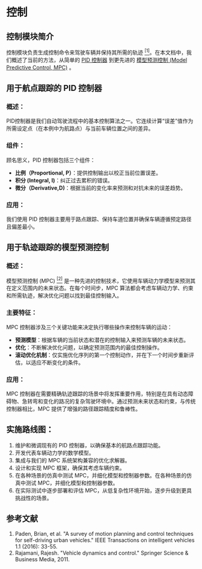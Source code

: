 # 控制
## 控制模块简介
控制模块负责生成控制命令来驾驶车辆并保持其所需的轨迹 <a href="#ref1"><sup>[1]</sup></a>。在本文档中，我们概述了当前的方法，从简单的 [PID 控制器](#PID) 到更先进的 [模型预测控制 (Model Predictive Control, MPC)](#MPC) 。


## 用于航点跟踪的 PID 控制器<a name="PID"/>

### 概述：
PID控制器是我们自动驾驶流程中的基本控制算法之一。它连续计算“误差”值作为所需设定点（在本例中为航路点）与当前车辆位置之间的差异。

### 组件：
顾名思义，PID 控制器包括三个组件：

* **比例（Proportional, P）**：提供控制输出以校正当前位置误差。
* **积分 (Integral, I)**：纠正过去累积的错误。
* **微分（Derivative,D)**：根据当前的变化率来预测和对抗未来的误差趋势。

### 应用：
我们使用 PID 控制器主要用于路点跟踪、保持车道位置并确保车辆遵循预定路径且偏差最小。


## 用于轨迹跟踪的模型预测控制<a name="MPC"/>

### 概述：
模型预测控制 (MPC) <a href="#ref2"><sup>[2]</sup></a> 是一种先进的控制技术，它使用车辆动力学模型来预测其在定义范围内的未来状态。在每个时间步，MPC 算法都会考虑车辆动力学、约束和所需轨迹，解决优化问题以找到最佳控制输入。

### 主要特征：
MPC 控制器涉及三个关键功能来决定执行哪些操作来控制车辆的运动：

- **预测模型**：根据车辆的当前状态和潜在的控制输入来预测车辆的未来状态。
- **优化**：不断解决优化问题，以确定预测范围内的最佳控制操作。
- **滚动优化机制**：仅实施优化序列的第一个控制动作，并在下一个时间步重新评估，以适应不断变化的条件。

### 应用：
MPC 控制器在需要精确轨迹跟踪的场景中将发挥重要作用，特别是在具有动态障碍物、急转弯和变化的路况的复杂驾驶环境中。通过预测未来状态和约束，与传统控制器相比，MPC 提供了增强的路径跟踪精度和鲁棒性。

## 实施路线图：
1. 维护和微调现有的 PID 控制器，以确保基本的航路点跟踪功能。
2. 开发代表车辆动力学的数学模型。
3. 集成与我们的 MPC 系统架构兼容的优化求解器。
4. 设计和实现 MPC 框架，确保其考虑车辆约束。
5. 在各种场景的仿真中测试 MPC，并细化模型和控制器参数。在各种场景的仿真中测试 MPC，并细化模型和控制器参数。
6. 在实际测试中逐步部署和评估 MPC，从低复杂性环境开始，逐步升级到更具挑战性的场景。

## 参考文献
<ol>
    <li id="ref1">Paden, Brian, et al. "A survey of motion planning and control techniques for self-driving urban vehicles." IEEE Transactions on intelligent vehicles 1.1 (2016): 33-55.</li>
    <li id="ref2">Rajamani, Rajesh. "Vehicle dynamics and control." Springer Science & Business Media, 2011.</li>
</ol>